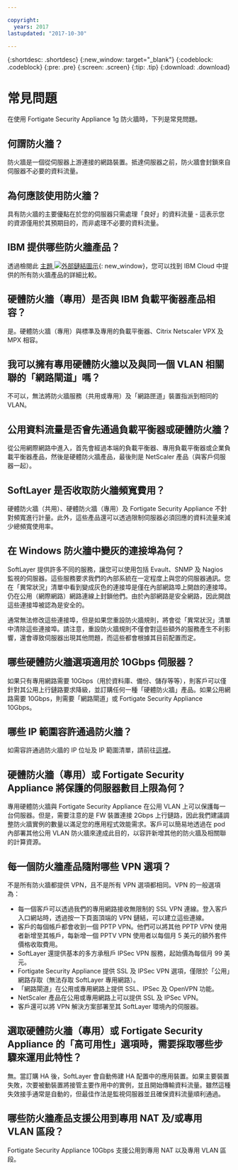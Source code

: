 ```yaml
---

copyright:
  years: 2017
lastupdated: "2017-10-30"

---
```


{:shortdesc: .shortdesc}
{:new_window: target="_blank"}
{:codeblock: .codeblock}
{:pre: .pre}
{:screen: .screen}
{:tip: .tip}
{:download: .download}

# 常見問題
在使用 Fortigate Security Appliance 1g 防火牆時，下列是常見問題。

## 何謂防火牆？

防火牆是一個從伺服器上游連接的網路裝置。抵達伺服器之前，防火牆會封鎖來自伺服器不必要的資料流量。

## 為何應該使用防火牆？

具有防火牆的主要優點在於您的伺服器只需處理「良好」的資料流量 - 這表示您的資源僅用於其預期目的，而非處理不必要的資料流量。

## IBM 提供哪些防火牆產品？
透過檢閱此
[ 主題
![外部鏈結圖示](../../icons/launch-glyph.svg "外部鏈結圖示")](https://console.bluemix.net/docs/infrastructure/fortigate-10g/explore-firewalls.html#explore-firewalls){: new_window}，您可以找到
IBM Cloud 中提供的所有防火牆產品的詳細比較。 

## 硬體防火牆（專用）是否與 IBM 負載平衡器產品相容？

是。硬體防火牆（專用）與標準及專用的負載平衡器、Citrix Netscaler VPX 及 MPX 相容。

## 我可以擁有專用硬體防火牆以及與同一個 VLAN 相關聯的「網路閘道」嗎？

不可以，無法將防火牆服務（共用或專用）及「網路匣道」裝置指派到相同的 VLAN。 

## 公用資料流量是否會先通過負載平衡器或硬體防火牆？

從公用網際網路中進入，首先會經過本端的負載平衡器、專用負載平衡器或企業負載平衡器產品，然後是硬體防火牆產品，最後則是 NetScaler 產品（與客戶伺服器一起）。

## SoftLayer 是否收取防火牆頻寬費用？

硬體防火牆（共用）、硬體防火牆（專用）及 Fortigate Security Appliance 不針對頻寬進行計量。此外，這些產品還可以透過限制伺服器必須回應的資料流量來減少總頻寬使用率。

## 在 Windows 防火牆中變灰的連接埠為何？

SoftLayer 提供許多不同的服務，讓您可以使用包括 Evault、SNMP 及 Nagios 監視的伺服器。這些服務要求我們的內部系統在一定程度上與您的伺服器通訊。您在「異常狀況」清單中看到變成灰色的連接埠是僅在內部網路埠上開啟的連接埠。仍在公用（網際網路）網路連線上封鎖他們。由於內部網路是安全網路，因此開啟這些連接埠被認為是安全的。

通常無法修改這些連接埠，但是如果您重設防火牆規則，將會從「異常狀況」清單中清除這些連接埠。請注意，重設防火牆規則不僅會對這些額外的服務產生不利影響，還會導致伺服器出現其他問題，而這些都會根據其目前配置而定。

## 哪些硬體防火牆選項適用於 10Gbps 伺服器？

如果只有專用網路需要 10Gbps（用於資料庫、備份、儲存等等），則客戶可以僅針對其公用上行鏈路要求降級，並訂購任何一種「硬體防火牆」產品。如果公用網路需要 10Gbps，則需要「網路閘道」或 Fortigate Security Appliance 10Gbps。

## 哪些 IP 範圍容許通過防火牆？

如需容許通過防火牆的 IP 位址及 IP 範圍清單，請前往[這裡](ips.html)。 

## 硬體防火牆（專用）或 Fortigate Security Appliance 將保護的伺服器數目上限為何？

專用硬體防火牆與 Fortigate Security Appliance 在公用 VLAN 上可以保護每一台伺服器。但是，需要注意的是 FW 裝置連接 2Gbps 上行鏈路，因此我們建議調整防火牆實例的數量以滿足您的應用程式效能需求。客戶可以簡易地透過在 pod 內部署其他公用 VLAN 防火牆來達成此目的，以容許新增其他的防火牆及相關聯的計算資源。

## 每一個防火牆產品隨附哪些 VPN 選項？

不是所有防火牆都提供 VPN，且不是所有 VPN 選項都相同。VPN 的一般選項為：

* 每一個客戶可以透過我們的專用網路接收無限制的 SSL VPN 連線。登入客戶入口網站時，透過按一下頁面頂端的 VPN 鏈結，可以建立這些連線。
* 客戶的每個帳戶都會收到一個 PPTP VPN。他們可以將其他 PPTP VPN 使用者新增至其帳戶，每新增一個 PPTV VPN 使用者以每個月 5 美元的額外套件價格收取費用。
* SoftLayer 還提供基本的多方承租戶 IPSec VPN 服務，起始價為每個月 99 美元。
* Fortigate Security Appliance 提供 SSL 及 IPSec VPN 選項，僅限於「公用」網路存取（無法存取 SoftLayer 專用網路）。
* 「網路閘道」在公用或專用網路上提供 SSL、IPSec 及 OpenVPN 功能。
* NetScaler 產品在公用或專用網路上可以提供 SSL 及 IPSec VPN。
* 客戶還可以將 VPN 解決方案部署至其 SoftLayer 環境內的伺服器。

## 選取硬體防火牆（專用）或 Fortigate Security Appliance 的「高可用性」選項時，需要採取哪些步驟來運用此特性？

無。當訂購 HA 後，SoftLayer 會自動佈建 HA 配置中的應用裝置。如果主要裝置失敗，次要被動裝置將接管主要作用中的實例，並且開始傳輸資料流量。雖然這種失效接手通常是自動的，但最佳作法是監視伺服器並且確保資料流量順利通過。

## 哪些防火牆產品支援公用到專用 NAT 及/或專用 VLAN 區段？

Fortigate Security Appliance 10Gbps 支援公用到專用 NAT 以及專用 VLAN 區段。 
